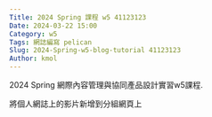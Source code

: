 ```yaml
---
Title: 2024 Spring 課程 w5 41123123
Date: 2024-03-22 15:00
Category: w5
Tags: 網誌編寫 pelican
Slug: 2024-Spring-w5-blog-tutorial 41123123
Author: kmol
---
```


2024 Spring 網際內容管理與協同產品設計實習w5課程.

<!-- PELICAN_END_SUMMARY -->

將個人網誌上的影片新增到分組網頁上

